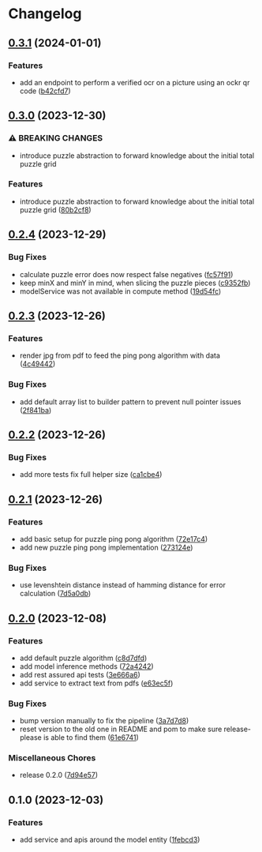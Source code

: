 # Changelog

## [0.3.1](https://github.com/ockr-io/ockr-api/compare/v0.3.0...v0.3.1) (2024-01-01)


### Features

* add an endpoint to perform a verified ocr on a picture using an ockr qr code ([b42cfd7](https://github.com/ockr-io/ockr-api/commit/b42cfd7ccd3330d6b5d6add37d484c7f8f6eab9b))

## [0.3.0](https://github.com/ockr-io/ockr-api/compare/v0.2.4...v0.3.0) (2023-12-30)


### ⚠ BREAKING CHANGES

* introduce puzzle abstraction to forward knowledge about the initial total puzzle grid

### Features

* introduce puzzle abstraction to forward knowledge about the initial total puzzle grid ([80b2cf8](https://github.com/ockr-io/ockr-api/commit/80b2cf849eca1c622c2d8446fbf3a7d8a96a8e78))

## [0.2.4](https://github.com/ockr-io/ockr-api/compare/v0.2.3...v0.2.4) (2023-12-29)


### Bug Fixes

* calculate puzzle error does now respect false negatives ([fc57f91](https://github.com/ockr-io/ockr-api/commit/fc57f91db41973e5ccf80d5f6514b115c6fe08e8))
* keep minX and minY in mind, when slicing the puzzle pieces ([c9352fb](https://github.com/ockr-io/ockr-api/commit/c9352fb6c153f0aa3ddd23d4602748d4c6abb066))
* modelService was not available in compute method ([19d54fc](https://github.com/ockr-io/ockr-api/commit/19d54fcff0eaeb908121874f493c82b6f9cb92e1))

## [0.2.3](https://github.com/ockr-io/ockr-api/compare/v0.2.2...v0.2.3) (2023-12-26)


### Features

* render jpg from pdf to feed the ping pong algorithm with data ([4c49442](https://github.com/ockr-io/ockr-api/commit/4c4944284c028b3cc920fd593c3271fe8592ea2b))


### Bug Fixes

* add default array list to builder pattern to prevent null pointer issues ([2f841ba](https://github.com/ockr-io/ockr-api/commit/2f841ba21113f066dd8bb70fcd9fa5950824db3d))

## [0.2.2](https://github.com/ockr-io/ockr-api/compare/v0.2.1...v0.2.2) (2023-12-26)


### Bug Fixes

* add more tests fix full helper size ([ca1cbe4](https://github.com/ockr-io/ockr-api/commit/ca1cbe4282fc062a53d2c18dfb1564897003740c))

## [0.2.1](https://github.com/ockr-io/ockr-api/compare/v0.2.0...v0.2.1) (2023-12-26)


### Features

* add basic setup for puzzle ping pong algorithm ([72e17c4](https://github.com/ockr-io/ockr-api/commit/72e17c4e5f363cd924f11b5f43ed9fdce9c4670b))
* add new puzzle ping pong implementation ([273124e](https://github.com/ockr-io/ockr-api/commit/273124e20a4318bd3e8dec8ad4086a74fe8ea20a))


### Bug Fixes

* use levenshtein distance instead of hamming distance for error calculation ([7d5a0db](https://github.com/ockr-io/ockr-api/commit/7d5a0dba2cf5e98e5dedcb8f048b44a21cbeab5c))

## [0.2.0](https://github.com/ockr-io/ockr-api/compare/v0.1.0...v0.2.0) (2023-12-08)


### Features

* add default puzzle algorithm ([c8d7dfd](https://github.com/ockr-io/ockr-api/commit/c8d7dfd7d9e326899d1a26dad2de209ed5074253))
* add model inference methods ([72a4242](https://github.com/ockr-io/ockr-api/commit/72a4242c7dd7a137379bc5be5f43eb132854fcae))
* add rest assured api tests ([3e666a6](https://github.com/ockr-io/ockr-api/commit/3e666a68bd42e21719b45704557f8b5c605941b4))
* add service to extract text from pdfs ([e63ec5f](https://github.com/ockr-io/ockr-api/commit/e63ec5f3200b173fa812fab65be43f948b3ff89d))


### Bug Fixes

* bump version manually to fix the pipeline ([3a7d7d8](https://github.com/ockr-io/ockr-api/commit/3a7d7d8976cc56b5e80d9217a8094edff8b2f388))
* reset version to the old one in README and pom to make sure release-please is able to find them ([61e6741](https://github.com/ockr-io/ockr-api/commit/61e67415573254853812fcf5c067ff87761324fb))


### Miscellaneous Chores

* release 0.2.0 ([7d94e57](https://github.com/ockr-io/ockr-api/commit/7d94e57b486374d497cf6f78d8171c134a979af4))

## 0.1.0 (2023-12-03)


### Features

* add service and apis around the model entity ([1febcd3](https://github.com/ockr-io/ockr-api/commit/1febcd394f79935d10b8175bc9d73ac431fd9ffb))

